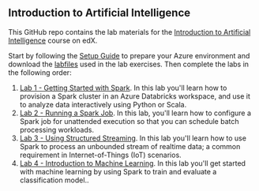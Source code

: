## Introduction to Artificial Intelligence

This GitHub repo contains the lab materials for the [Introduction to Artificial Intelligence](https://aka.ms/edx-dat263x-about) course on edX.

Start by following the [Setup Guide](DAT263x-Setup.pdf) to prepare your Azure environment and download the [labfiles](labs/DAT263x.zip) used in the lab exercises. Then complete the labs in the following order:
1. [Lab 1 - Getting Started with Spark](Lab%201%20-%20Getting%20Started%20with%20Spark.pdf). In this lab you'll learn how to provision a Spark cluster in an Azure Databricks workspace, and use it to analyze data interactively using Python or Scala.
2. [Lab 2 - Running a Spark Job](Lab%202%20-%20Running%20a%20Spark%20Job.pdf). In this lab, you'll learn how to configure a Spark job for unattended execution so that you can schedule batch processing workloads.
3. [Lab 3 - Using Structured Streaming](Lab%203%20-%20Using%20Structured%20Streaming.pdf). In this lab you'll learn how to use Spark to process an unbounded stream of realtime data; a common requirement in Internet-of-Things (IoT) scenarios.
4. [Lab 4 - Introduction to Machine Learning](Lab%204%20-%20Introduction%20to%20Machine%20Learning.pdf). In this lab you'll get started with machine learning by using Spark to train and evaluate a classification model..
